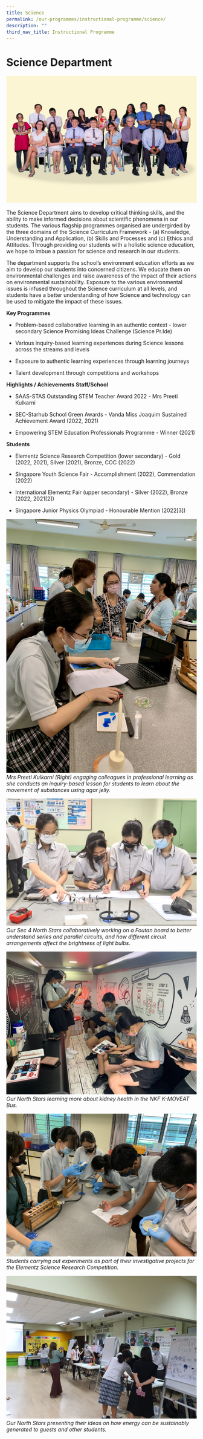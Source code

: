 ```yaml
---
title: Science
permalink: /our-programmes/instructional-programme/science/
description: ""
third_nav_title: Instructional Programme
---
```

#  Science Department
![](/images/2023%20%20%20Science/science_2023.jpg)

The Science Department aims to develop critical thinking skills, and the ability to make informed decisions about scientific phenomena in our students. The various flagship programmes organised are undergirded by the three domains of the Science Curriculum Framework - (a) Knowledge, Understanding and Application, (b) Skills and Processes and (c) Ethics and Attitudes. Through providing our students with a holistic science education, we hope to imbue a passion for science and research in our students.

The department supports the school’s environment education efforts as we aim to develop our students into concerned citizens. We educate them on environmental challenges and raise awareness of the impact of their actions on environmental sustainability. Exposure to the various environmental issues is infused throughout the Science curriculum at all levels, and students have a better understanding of how Science and technology can be used to mitigate the impact of these issues.


**Key Programmes**
*   Problem-based collaborative learning in an authentic context - lower secondary Science Promising Ideas Challenge (Science Pr.Ide)
    
*   Various inquiry-based learning experiences during Science lessons across the streams and levels
    
*   Exposure to authentic learning experiences through learning journeys
    
*   Talent development through competitions and workshops
    

**Highlights / Achievements**
**Staff/School**
*   SAAS-STAS Outstanding STEM Teacher Award 2022 - Mrs Preeti Kulkarni
    
*   SEC-Starhub School Green Awards - Vanda Miss Joaquim Sustained Achievement Award (2022, 2021)
    
*   Empowering STEM Education Professionals Programme - Winner (2021)
    
  
**Students**

*   Elementz Science Research Competition (lower secondary) - Gold (2022, 2021), Silver (2021), Bronze, COC (2022)
    
*   Singapore Youth Science Fair - Accomplishment (2022), Commendation (2022)
    
*   International Elementz Fair (upper secondary) - Silver (2022), Bronze (2022, 2021\[2\])
    
*   Singapore Junior Physics Olympiad - Honourable Mention (2022\[3\])

![](/images/2023%20%20%20Science/picture%201a.jpg)
*Mrs Preeti Kulkarni (Right) engaging colleagues in professional learning as she conducts an inquiry-based lesson for students to learn about the movement of substances using agar jelly.*

![](/images/2023%20%20%20Science/picture%201b.jpg)
*Our Sec 4 North Stars collaboratively working on a Foutan board to better understand series and parallel circuits, and how different circuit arrangements affect the brightness of light bulbs.*

![](/images/2023%20%20%20Science/picture%202.jpeg)
*Our North Stars learning more about kidney health in the NKF K-MOVEAT Bus.*

![](/images/2023%20%20%20Science/picture%203.JPG)
*Students carrying out experiments as part of their investigative projects for the Elementz Science Research Competition.*

![](/images/2023%20%20%20Science/picture%204.jpg)
*Our North Stars presenting their ideas on how energy can be sustainably generated to guests and other students.*
